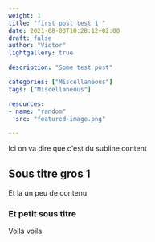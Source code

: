 ```yaml
---
weight: 1
title: "first post test 1 "
date: 2021-08-03T10:28:12+02:00
draft: false
author: "Victor"
lightgallery: true

description: "Some test post"

categories: ["Miscellaneous"]
tags: ["Miscellaneous"]

resources:
- name: "random"
  src: "featured-image.png"

---
```



Ici on va dire que c'est du subline content

<!--more-->

## Sous titre gros 1 

Et la un peu de contenu 

### Et petit sous titre

Voila voila